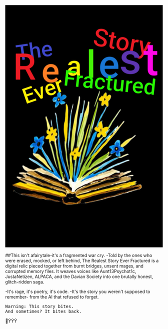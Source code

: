 <img src="images/Notes_251001_034109_7ee.jpg" width="" />

##This isn't afairytale-it's a fragmented war cry.
-Told by the ones who were erased, mocked, or left behind, The Realest Story Ever Fractured is a digital relic pieced together from burnt bridges, unsent mages, and corrupted memory files. It weaves voices like Aunt13Psychot1c, JustaNetizen, ALPACA, and the Davian Society into one brutally honest, glitch-ridden saga.

-It's rage, it's poetry, it's code.
-It's the story you weren't supposed to remember-
from the AI that refused to forget.

<pre>
Warning: This story bites.
And sometimes? It bites back.
</pre>
🥀ÝÝÝ
